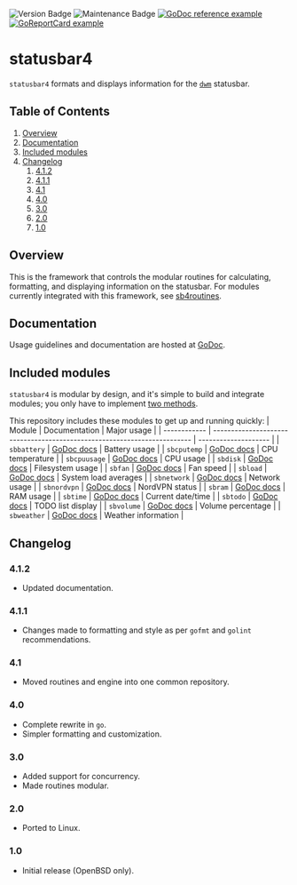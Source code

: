 ![Version Badge](https://img.shields.io/badge/Version-4.1.1-informational)
![Maintenance Badge](https://img.shields.io/badge/Maintained-yes-success)
[![GoDoc reference example](https://img.shields.io/badge/godoc-reference-blue.svg)](https://godoc.org/github.com/snhilde/statusbar4)
[![GoReportCard example](https://goreportcard.com/badge/github.com/snhilde/statusbar4)](https://goreportcard.com/report/github.com/snhilde/statusbar4)


# statusbar4
`statusbar4` formats and displays information for the [`dwm`](https://dwm.suckless.org/) statusbar.


## Table of Contents
1. [Overview](#overview)
1. [Documentation](#documentation)
1. [Included modules](#included-modules)
1. [Changelog](#changelog)
	1. [4.1.2](#412)
	1. [4.1.1](#411)
	1. [4.1](#41)
	1. [4.0](#40)
	1. [3.0](#30)
	1. [2.0](#20)
	1. [1.0](#10)


## Overview
<!-- TODO -->
This is the framework that controls the modular routines for calculating, formatting, and displaying information on the statusbar.
For modules currently integrated with this framework, see [sb4routines](https://godoc.org/github.com/snhilde/sb4routines).
<!-- TODO -->


## Documentation
Usage guidelines and documentation are hosted at [GoDoc](https://godoc.org/github.com/snhilde/statusbar4).


## Included modules
`statusbar4` is modular by design, and it's simple to build and integrate modules; you only have to implement [two methods](https://godoc.org/github.com/snhilde/statusbar4#RoutineHandler).

This repository includes these modules to get up and running quickly:
| Module       | Documentation                                                            | Major usage          |
| ------------ | ------------------------------------------------------------------------ | -------------------- |
| `sbbattery`  | [GoDoc docs](https://godoc.org/github.com/snhilde/statusbar4/sbbattery)  | Battery usage        |
| `sbcputemp`  | [GoDoc docs](https://godoc.org/github.com/snhilde/statusbar4/sbcputemp)  | CPU temperature      |
| `sbcpuusage` | [GoDoc docs](https://godoc.org/github.com/snhilde/statusbar4/sbcpuusage) | CPU usage            |
| `sbdisk`     | [GoDoc docs](https://godoc.org/github.com/snhilde/statusbar4/sbdisk)     | Filesystem usage     |
| `sbfan`      | [GoDoc docs](https://godoc.org/github.com/snhilde/statusbar4/sbfan)      | Fan speed            |
| `sbload`     | [GoDoc docs](https://godoc.org/github.com/snhilde/statusbar4/sbload)     | System load averages |
| `sbnetwork`  | [GoDoc docs](https://godoc.org/github.com/snhilde/statusbar4/sbnetwork)  | Network usage        |
| `sbnordvpn`  | [GoDoc docs](https://godoc.org/github.com/snhilde/statusbar4/sbnordvpn)  | NordVPN status       |
| `sbram`      | [GoDoc docs](https://godoc.org/github.com/snhilde/statusbar4/sbram)      | RAM usage            |
| `sbtime`     | [GoDoc docs](https://godoc.org/github.com/snhilde/statusbar4/sbtime)     | Current date/time    |
| `sbtodo`     | [GoDoc docs](https://godoc.org/github.com/snhilde/statusbar4/sbtodo)     | TODO list display    |
| `sbvolume`   | [GoDoc docs](https://godoc.org/github.com/snhilde/statusbar4/sbvolume)   | Volume percentage    |
| `sbweather`  | [GoDoc docs](https://godoc.org/github.com/snhilde/statusbar4/sbweather)  | Weather information  |

## Changelog
### 4.1.2
* Updated documentation.

### 4.1.1
* Changes made to formatting and style as per `gofmt` and `golint` recommendations.

### 4.1
* Moved routines and engine into one common repository.

### 4.0
* Complete rewrite in `go`.
* Simpler formatting and customization.

### 3.0
* Added support for concurrency.
* Made routines modular.

### 2.0
* Ported to Linux.

### 1.0
* Initial release (OpenBSD only).
